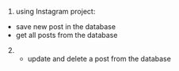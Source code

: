 1) using Instagram project:
  * save new post in the database
  * get all posts from the database
2)
    * update and delete a post from the database
   